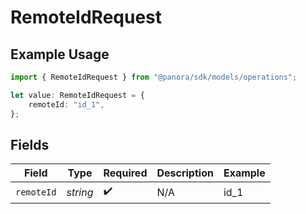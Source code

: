 # RemoteIdRequest

## Example Usage

```typescript
import { RemoteIdRequest } from "@panora/sdk/models/operations";

let value: RemoteIdRequest = {
    remoteId: "id_1",
};
```

## Fields

| Field              | Type               | Required           | Description        | Example            |
| ------------------ | ------------------ | ------------------ | ------------------ | ------------------ |
| `remoteId`         | *string*           | :heavy_check_mark: | N/A                | id_1               |